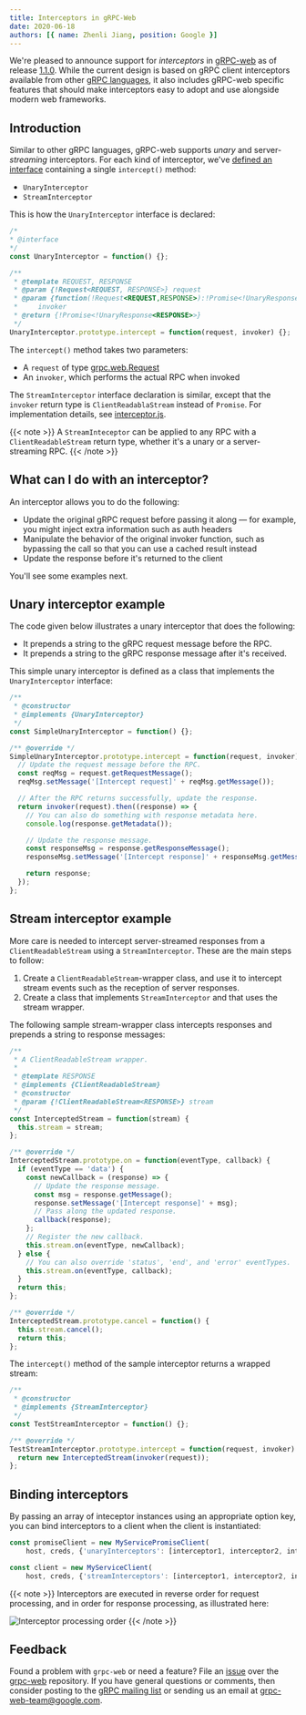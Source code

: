 ```yaml
---
title: Interceptors in gRPC-Web
date: 2020-06-18
authors: [{ name: Zhenli Jiang, position: Google }]
---
```


We're pleased to announce support for _interceptors_ in [gRPC-web][] as of
release [1.1.0][]. While the current design is based on gRPC client interceptors
available from other [gRPC languages][], it also includes gRPC-web specific
features that should make interceptors easy to adopt and use alongside modern
web frameworks.

## Introduction

Similar to other gRPC languages, gRPC-web supports _unary_ and
server-_streaming_ interceptors. For each kind of interceptor, we've [defined an
interface][interceptor.js] containing a single `intercept()` method:

- `UnaryInterceptor`
- `StreamInterceptor`

This is how the `UnaryInterceptor` interface is declared:

```js
/*
* @interface
*/
const UnaryInterceptor = function() {};

/**
 * @template REQUEST, RESPONSE
 * @param {!Request<REQUEST, RESPONSE>} request
 * @param {function(!Request<REQUEST,RESPONSE>):!Promise<!UnaryResponse<RESPONSE>>}
 *     invoker
 * @return {!Promise<!UnaryResponse<RESPONSE>>}
 */
UnaryInterceptor.prototype.intercept = function(request, invoker) {};
```

The `intercept()` method takes two parameters:

- A `request` of type [grpc.web.Request][]
- An `invoker`, which performs the actual RPC when invoked

The `StreamInterceptor` interface declaration is similar, except that the
`invoker` return type is `ClientReadablaStream` instead of `Promise`. For
implementation details, see [interceptor.js][].

{{< note >}}
  A `StreamInteceptor` can be applied to any RPC with a `ClientReadableStream`
  return type, whether it's a unary or a server-streaming RPC.
{{< /note >}}

## What can I do with an interceptor?

An interceptor allows you to do the following:

- Update the original gRPC request before passing it along &mdash; for
  example, you might inject extra information such as auth headers
- Manipulate the behavior of the original invoker function, such as bypassing
  the call so that you can use a cached result instead
- Update the response before it's returned to the client

You'll see some examples next.

## Unary interceptor example

The code given below illustrates a unary interceptor that does the following:

- It prepends a string to the gRPC request message before the RPC.
- It prepends a string to the gRPC response message after it's received.

This simple unary interceptor is defined as a class that implements the
`UnaryInterceptor` interface:

```js
/**
 * @constructor
 * @implements {UnaryInterceptor}
 */
const SimpleUnaryInterceptor = function() {};

/** @override */
SimpleUnaryInterceptor.prototype.intercept = function(request, invoker) {
  // Update the request message before the RPC.
  const reqMsg = request.getRequestMessage();
  reqMsg.setMessage('[Intercept request]' + reqMsg.getMessage());

  // After the RPC returns successfully, update the response.
  return invoker(request).then((response) => {
    // You can also do something with response metadata here.
    console.log(response.getMetadata());

    // Update the response message.
    const responseMsg = response.getResponseMessage();
    responseMsg.setMessage('[Intercept response]' + responseMsg.getMessage());

    return response;
  });
};
```

## Stream interceptor example

More care is needed to intercept server-streamed responses from a
`ClientReadableStream` using a `StreamInterceptor`. These are the main steps to
follow:

 1. Create a `ClientReadableStream`-wrapper class, and use it to intercept
    stream events such as the reception of server responses.
 2. Create a class that implements `StreamInterceptor` and that uses the stream
    wrapper.

The following sample stream-wrapper class intercepts responses and prepends a
string to response messages:

```js
/**
 * A ClientReadableStream wrapper.
 *
 * @template RESPONSE
 * @implements {ClientReadableStream}
 * @constructor
 * @param {!ClientReadableStream<RESPONSE>} stream
 */
const InterceptedStream = function(stream) {
  this.stream = stream;
};

/** @override */
InterceptedStream.prototype.on = function(eventType, callback) {
  if (eventType == 'data') {
    const newCallback = (response) => {
      // Update the response message.
      const msg = response.getMessage();
      response.setMessage('[Intercept response]' + msg);
      // Pass along the updated response.
      callback(response);
    };
    // Register the new callback.
    this.stream.on(eventType, newCallback);
  } else {
    // You can also override 'status', 'end', and 'error' eventTypes.
    this.stream.on(eventType, callback);
  }
  return this;
};

/** @override */
InterceptedStream.prototype.cancel = function() {
  this.stream.cancel();
  return this;
};
```

The `intercept()` method of the sample interceptor returns a wrapped stream:

```js
/**
 * @constructor
 * @implements {StreamInterceptor}
 */
const TestStreamInterceptor = function() {};

/** @override */
TestStreamInterceptor.prototype.intercept = function(request, invoker) {
  return new InterceptedStream(invoker(request));
};
```

## Binding interceptors

By passing an array of inteceptor instances using an appropriate option key,
you can bind interceptors to a client when the client is instantiated:

```js
const promiseClient = new MyServicePromiseClient(
    host, creds, {'unaryInterceptors': [interceptor1, interceptor2, interceptor3]});

const client = new MyServiceClient(
    host, creds, {'streamInterceptors': [interceptor1, interceptor2, interceptor3]});
```

{{< note >}}
  Interceptors are executed in reverse order for request processing, and in
  order for response processing, as illustrated here:

  ![Interceptor processing order](/img/grpc-web-interceptors.png)
{{< /note >}}

## Feedback

Found a problem with `grpc-web` or need a feature? File an [issue][] over the
[grpc-web][] repository. If you have general questions or comments, then
consider posting to the [gRPC mailing list][] or sending us an email at
[grpc-web-team@google.com][].

[1.1.0]: https://github.com/grpc/grpc-web/releases/tag/1.1.0
[gRPC languages]: /docs/languages
[gRPC mailing list]: https://groups.google.com/forum/#!forum/grpc-io
[grpc-web-team@google.com]: mailto:grpc-web-team@google.com
[grpc-web]: https://github.com/grpc/grpc-web
[grpc.web.Request]: https://github.com/grpc/grpc-web/blob/master/javascript/net/grpc/web/request.js
[interceptor.js]: https://github.com/grpc/grpc-web/blob/master/javascript/net/grpc/web/interceptor.js
[issue]: https://github.com/grpc/grpc-web/issues/new
